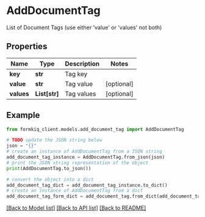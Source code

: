 # AddDocumentTag

List of Document Tags (use either 'value' or 'values' not both)

## Properties

Name | Type | Description | Notes
------------ | ------------- | ------------- | -------------
**key** | **str** | Tag key | 
**value** | **str** | Tag value | [optional] 
**values** | **List[str]** | Tag values | [optional] 

## Example

```python
from formkiq_client.models.add_document_tag import AddDocumentTag

# TODO update the JSON string below
json = "{}"
# create an instance of AddDocumentTag from a JSON string
add_document_tag_instance = AddDocumentTag.from_json(json)
# print the JSON string representation of the object
print(AddDocumentTag.to_json())

# convert the object into a dict
add_document_tag_dict = add_document_tag_instance.to_dict()
# create an instance of AddDocumentTag from a dict
add_document_tag_form_dict = add_document_tag.from_dict(add_document_tag_dict)
```
[[Back to Model list]](../README.md#documentation-for-models) [[Back to API list]](../README.md#documentation-for-api-endpoints) [[Back to README]](../README.md)


